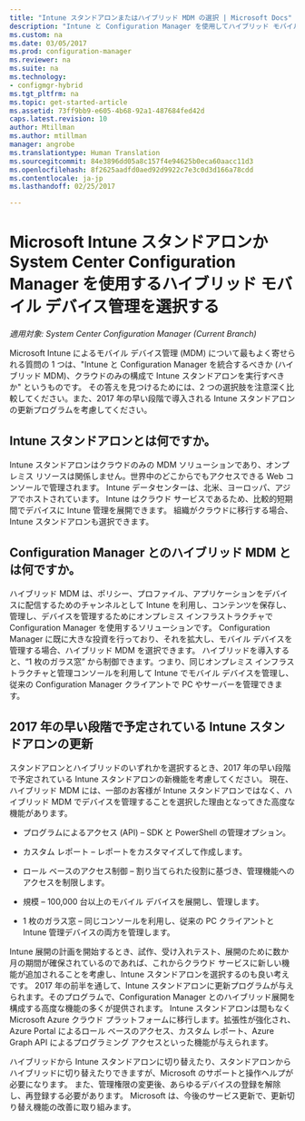 ```yaml
---
title: "Intune スタンドアロンまたはハイブリッド MDM の選択 | Microsoft Docs"
description: "Intune と Configuration Manager を使用してハイブリッド モバイル デバイス管理を展開するか、Intune スタンドアロンを実行するかを選択します。"
ms.custom: na
ms.date: 03/05/2017
ms.prod: configuration-manager
ms.reviewer: na
ms.suite: na
ms.technology:
- configmgr-hybrid
ms.tgt_pltfrm: na
ms.topic: get-started-article
ms.assetid: 73ff9bb9-e605-4b68-92a1-487684fed42d
caps.latest.revision: 10
author: Mtillman
ms.author: mtillman
manager: angrobe
ms.translationtype: Human Translation
ms.sourcegitcommit: 84e3896dd05a8c157f4e94625b0eca60aacc11d3
ms.openlocfilehash: 8f2625aadfd0aed92d9922c7e3c0d3d166a78cdd
ms.contentlocale: ja-jp
ms.lasthandoff: 02/25/2017

---
```

# <a name="choose-between-microsoft-intune-standalone-and-hybrid-mobile-device-management-with-system-center-configuration-manager"></a>Microsoft Intune スタンドアロンか System Center Configuration Manager を使用するハイブリッド モバイル デバイス管理を選択する

*適用対象: System Center Configuration Manager (Current Branch)*

Microsoft Intune によるモバイル デバイス管理 (MDM) について最もよく寄せられる質問の 1 つは、"Intune と Configuration Manager を統合するべきか (ハイブリッド MDM)、クラウドのみの構成で Intune スタンドアロンを実行すべきか" というものです。 その答えを見つけるためには、2 つの選択肢を注意深く比較してください。また、2017 年の早い段階で導入される Intune スタンドアロンの更新プログラムを考慮してください。

## <a name="what-is-intune-standalone"></a>Intune スタンドアロンとは何ですか。

Intune スタンドアロンはクラウドのみの MDM ソリューションであり、オンプレミス リソースは関係しません。世界中のどこからでもアクセスできる Web コンソールで管理されます。 Intune データセンターは、北米、ヨーロッパ、アジアでホストされています。 Intune はクラウド サービスであるため、比較的短期間でデバイスに Intune 管理を展開できます。 組織がクラウドに移行する場合、Intune スタンドアロンも選択できます。

## <a name="what-is-hybrid-mdm-with-configuration-manager"></a>Configuration Manager とのハイブリッド MDM とは何ですか。

ハイブリッド MDM は、ポリシー、プロファイル、アプリケーションをデバイスに配信するためのチャンネルとして Intune を利用し、コンテンツを保存し、管理し、デバイスを管理するためにオンプレミス インフラストラクチャで Configuration Manager を使用するソリューションです。 Configuration Manager に既に大きな投資を行っており、それを拡大し、モバイル デバイスを管理する場合、ハイブリッド MDM を選択できます。 ハイブリッドを導入すると、“1 枚のガラス窓” から制御できます。つまり、同じオンプレミス インフラストラクチャと管理コンソールを利用して Intune でモバイル デバイスを管理し、従来の Configuration Manager クライアントで PC やサーバーを管理できます。

## <a name="whats-coming-to-intune-standalone-in-early-2017"></a>2017 年の早い段階で予定されている Intune スタンドアロンの更新

スタンドアロンとハイブリッドのいずれかを選択するとき、2017 年の早い段階で予定されている Intune スタンドアロンの新機能を考慮してください。 現在、ハイブリッド MDM には、一部のお客様が Intune スタンドアロンではなく、ハイブリッド MDM でデバイスを管理することを選択した理由となってきた高度な機能があります。

-   プログラムによるアクセス (API) – SDK と PowerShell の管理オプション。

-   カスタム レポート – レポートをカスタマイズして作成します。

-   ロール ベースのアクセス制御 – 割り当てられた役割に基づき、管理機能へのアクセスを制限します。

-   規模 – 100,000 台以上のモバイル デバイスを展開し、管理します。

-   1 枚のガラス窓 – 同じコンソールを利用し、従来の PC クライアントと Intune 管理デバイスの両方を管理します。

Intune 展開の計画を開始するとき、試作、受け入れテスト、展開のために数か月の期間が確保されているのであれば、これからクラウド サービスに新しい機能が追加されることを考慮し、Intune スタンドアロンを選択するのも良い考えです。 2017 年の前半を通して、Intune スタンドアロンに更新プログラムが与えられます。そのプログラムで、Configuration Manager とのハイブリッド展開を構成する高度な機能の多くが提供されます。 Intune スタンドアロンは間もなく Microsoft Azure クラウド プラットフォームに移行します。拡張性が強化され、Azure Portal によるロール ベースのアクセス、カスタム レポート、Azure Graph API によるプログラミング アクセスといった機能が与えられます。

ハイブリッドから Intune スタンドアロンに切り替えたり、スタンドアロンからハイブリッドに切り替えたりできますが、Microsoft のサポートと操作ヘルプが必要になります。 また、管理権限の変更後、あらゆるデバイスの登録を解除し、再登録する必要があります。  Microsoft は、今後のサービス更新で、更新切り替え機能の改善に取り組みます。

